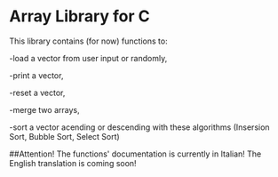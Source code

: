 # Array Library for C

This library contains (for now) functions to:

-load a vector from user input or randomly, 

-print a vector,

-reset a vector,

-merge two arrays,

-sort a vector acending or descending with these algorithms (Insersion Sort, Bubble Sort, Select Sort)

##Attention! The functions' documentation is currently in Italian! The English translation is coming soon!

